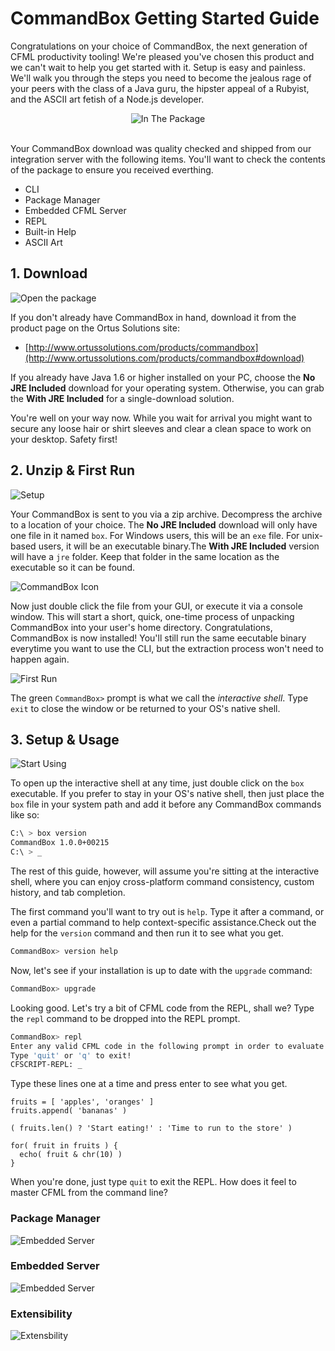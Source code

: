 # CommandBox Getting Started Guide

Congratulations on your choice of CommandBox, the next generation of CFML productivity tooling!  We're pleased you've chosen this product and we can't wait to help you get started with it.  Setup is easy and painless.  We'll walk you through the steps you need to become the jealous rage of your peers with the class of a Java guru, the hipster appeal of a Rubyist, and the ASCII art fetish of a Node.js developer.

<center>
    <img src="images/getting_started/in_the_package.png" alt="In The Package">
</center>
<br>

Your CommandBox download was quality checked and  shipped from our integration server with the following items.  You'll want to check the contents of the package to ensure you received everthing.
* CLI
* Package Manager
* Embedded CFML Server
* REPL
* Built-in Help
* ASCII Art

## 1. Download
<img src="images/getting_started/the_package.png" alt="Open the package">

If you don't already have CommandBox in hand, download it from the product page on the Ortus Solutions site:
* [http://www.ortussolutions.com/products/commandbox](http://www.ortussolutions.com/products/commandbox#download)
 
If you already have Java 1.6 or higher installed on your PC, choose the **No JRE Included** download for your operating system.  Otherwise, you can grab the **With JRE Included** for a single-download solution.

You're well on your way now.   While you wait for arrival you might want to secure any loose hair or shirt sleeves and clear a clean space to work on your desktop.  Safety first!


## 2. Unzip & First Run
<img src="images/getting_started/open_package.png" alt="Setup">

Your CommandBox is sent to you via a zip archive.  Decompress the archive to a location of your choice.  The **No JRE Included** download will only have one file in it named `box`.  For Windows users, this will be an `exe` file.  For unix-based users, it will be an executable binary.The **With JRE Included** version will have a `jre` folder.  Keep that folder in the same location as the executable so it can be found.

<img src="images/getting_started/box_icon.png" alt="CommandBox Icon">

Now just double click the file from your GUI, or execute it via a console window.  This will start a short, quick, one-time process of unpacking CommandBox into your user's home directory.  Congratulations, CommandBox is now installed!  You'll still run the same eecutable binary everytime you want to use the CLI, but the extraction process won't need to happen again.

<img src="images/getting_started/first_run.png" alt="First Run">

The green `CommandBox>` prompt is what we call the *interactive shell*.  Type `exit` to close the window or be returned to your OS's native shell.  

## 3. Setup & Usage
<img src="images/getting_started/run.png" alt="Start Using">

To open up the interactive shell at any time, just double click on the `box` executable.  If you prefer to stay in your OS's native shell, then just place the `box` file in your system path and add it before any CommandBox commands like so:

```bash
C:\ > box version
CommandBox 1.0.0+00215
C:\ > _ 
```

The rest of this guide, however, will assume you're sitting at the interactive shell, where you can enjoy cross-platform command consistency, custom history, and tab completion.

The first command you'll want to try out is `help`.  Type it after a command, or even a partial command to help context-specific assistance.Check out the help for the `version` command and then run it to see what you get.

```bash
CommandBox> version help
```

Now, let's see if your installation is up to date with the `upgrade` command:

```bash
CommandBox> upgrade
```

Looking good.  Let's try a bit of CFML code from the REPL, shall we?  Type the `repl` command to be dropped into the REPL prompt.

```bash
CommandBox> repl
Enter any valid CFML code in the following prompt in order to evaluate it and print out any results (if any)
Type 'quit' or 'q' to exit!
CFSCRIPT-REPL: _
```

Type these lines one at a time and press enter to see what you get.
```
fruits = [ 'apples', 'oranges' ]
fruits.append( 'bananas' )

( fruits.len() ? 'Start eating!' : 'Time to run to the store' )

for( fruit in fruits ) {
  echo( fruit & chr(10) )
}
```

When you're done, just type `quit` to exit the REPL.  How does it feel to master CFML from the command line?

### Package Manager
<img src="images/getting_started/package_manager.png" alt="Embedded Server">

### Embedded Server
<img src="images/getting_started/embedded_server.png" alt="Embedded Server">



### Extensibility
<img src="images/getting_started/extensbility.png" alt="Extensbility">




